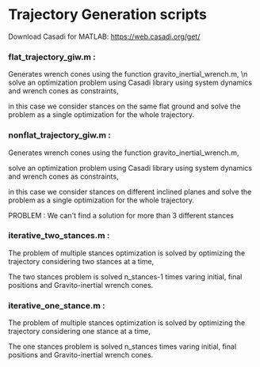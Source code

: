 # Trajectory Generation scripts
Download Casadi for MATLAB: https://web.casadi.org/get/

### flat_trajectory_giw.m :                                                    
Generates wrench cones using the function gravito_inertial_wrench.m, \n
solve an optimization problem using Casadi library using system dynamics and wrench cones as constraints,

in this case we consider stances on the same flat ground and solve the problem as a single optimization for the whole trajectory. 


### nonflat_trajectory_giw.m :                                                         
Generates wrench cones using the function gravito_inertial_wrench.m,

solve an optimization problem using Casadi library using system dynamics and wrench cones as constraints,

in this case we consider stances on different inclined planes and solve the problem as a single optimization for the whole trajectory.

PROBLEM : We can't find a solution for more than 3 different stances

### iterative_two_stances.m :
The problem of multiple stances optimization is solved by optimizing the trajectory considering two stances at a time,

The two stances problem is solved n_stances-1 times varing initial, final positions and Gravito-inertial wrench cones.
                                        
### iterative_one_stance.m :
The problem of multiple stances optimization is solved by optimizing the trajectory considering one stance at a time,

The one stances problem is solved n_stances times varing initial, final positions and Gravito-inertial wrench cones.
       
